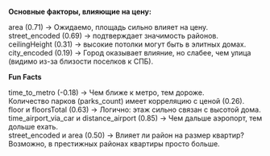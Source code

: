 <b>Основные факторы, влияющие на цену:</b>

area (0.71) → Ожидаемо, площадь сильно влияет на цену.  
street_encoded (0.69) → подтверждает значимость районов.  
ceilingHeight (0.31) → высокие потолки могут быть в элитных домах.  
city_encoded (0.19) → Город оказывает влияние, но слабее, чем улица (видимо из-за близости поселков к СПБ).  

<b>Fun Facts</b>

time_to_metro (-0.18) → Чем ближе к метро, тем дороже.  
Количество парков (parks_count) имеет корреляцию с ценой (0.26).  
floor и floorsTotal (0.63) → Логично: этаж сильно связан с высотой дома.  
time_airport_via_car и distance_airport (0.85) → Чем дальше аэропорт, тем дольше ехать.  
street_encoded и area (0.50) → Влияет ли район на размер квартир? Возможно, в престижных районах квартиры просто больше.  
